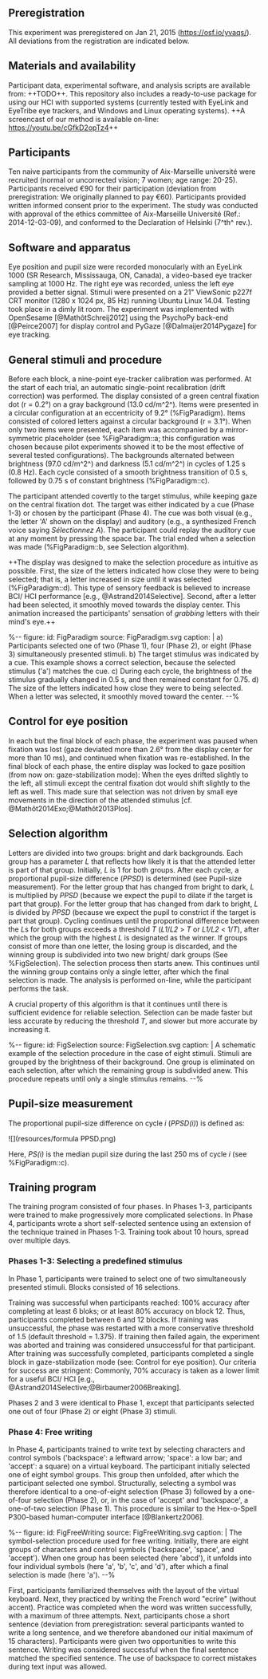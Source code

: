 ## Preregistration

This experiment was preregistered on Jan 21, 2015 (<https://osf.io/yvaqs/>). All deviations from the registration are indicated below.

## Materials and availability

Participant data, experimental software, and analysis scripts are available from: ++TODO++. This repository also includes a ready-to-use package for using our HCI with supported systems (currently tested with EyeLink and EyeTribe eye trackers, and Windows and Linux operating systems). ++A screencast of our method is available on-line: <https://youtu.be/cGfkD2opTz4>++

## Participants

Ten naive participants from the community of Aix-Marseille université were recruited (normal or uncorrected vision; 7 women; age range: 20-25). Participants received €90 for their participation (deviation from preregistration: We originally planned to pay €60). Participants provided written informed consent prior to the experiment. The study was conducted with approval of the ethics committee of Aix-Marseille Université (Ref.: 2014-12-03-09), and conformed to the Declaration of Helsinki (7^th^ rev.).

## Software and apparatus

Eye position and pupil size were recorded monocularly with an EyeLink 1000 (SR Research, Mississauga, ON, Canada), a video-based eye tracker sampling at 1000 Hz. The right eye was recorded, unless the left eye provided a better signal. Stimuli were presented on a 21" ViewSonic p227f CRT monitor (1280 x 1024 px, 85 Hz) running Ubuntu Linux 14.04. Testing took place in a dimly lit room. The experiment was implemented with OpenSesame [@MathôtSchreij2012] using the PsychoPy back-end [@Peirce2007] for display control and PyGaze [@Dalmaijer2014Pygaze] for eye tracking.

## General stimuli and procedure

Before each block, a nine-point eye-tracker calibration was performed. At the start of each trial, an automatic single-point recalibration (drift correction) was performed. The display consisted of a green central fixation dot (r = 0.2°) on a gray background (13.0 cd/m^2^). Items were presented in a circular configuration at an eccentricity of 9.2° (%FigParadigm). Items consisted of colored letters against a circular background (r = 3.1°). When only two items were presented, each item was accompanied by a mirror-symmetric placeholder (see %FigParadigm::a; this configuration was chosen because pilot experiments showed it to be the most effective of several tested configurations). The backgrounds alternated between brightness (97.0 cd/m^2^) and darkness (5.1 cd/m^2^) in cycles of 1.25 s (0.8 Hz). Each cycle consisted of a smooth brightness transition of 0.5 s, followed by 0.75 s of constant brightness (%FigParadigm::c).

The participant attended covertly to the target stimulus, while keeping gaze on the central fixation dot. The target was either indicated by a cue (Phase 1-3) or chosen by the participant (Phase 4). The cue was both visual (e.g., the letter 'A' shown on the display) and auditory (e.g., a synthesized French voice saying *Sélectionnez A*). The participant could replay the auditory cue at any moment by pressing the space bar. The trial ended when a selection was made (%FigParadigm::b, see Selection algorithm).

++The display was designed to make the selection procedure as intuitive as possible. First, the size of the letters indicated how close they were to being selected; that is, a letter increased in size until it was selected (%FigParadigm::d). This type of sensory feedback is believed to increase BCI/ HCI performance [e.g., @Astrand2014Selective]. Second, after a letter had been selected, it smoothly moved towards the display center. This animation increased the participants' sensation of *grabbing* letters with their mind's eye.++

%--
figure:
 id: FigParadigm
 source: FigParadigm.svg
 caption: |
  a) Participants selected one of two (Phase 1), four (Phase 2), or eight (Phase 3) simultaneously presented stimuli. b) The target stimulus was indicated by a cue. This example shows a correct selection, because the selected stimulus ('a') matches the cue. c) During each cycle, the brightness of the stimulus gradually changed in 0.5 s, and then remained constant for 0.75. d) The size of the letters indicated how close they were to being selected. When a letter was selected, it smoothly moved toward the center.
--%

## Control for eye position

In each but the final block of each phase, the experiment was paused when fixation was lost (gaze deviated more than 2.6° from the display center for more than 10 ms), and continued when fixation was re-established. In the final block of each phase, the entire display was locked to gaze position (from now on: gaze-stabilization mode): When the eyes drifted slightly to the left, all stimuli except the central fixation dot would shift slightly to the left as well. This made sure that selection was not driven by small eye movements in the direction of the attended stimulus [cf. @Mathôt2014Exo;@Mathôt2013Plos].

## Selection algorithm

Letters are divided into two groups: bright and dark backgrounds. Each group has a parameter *L* that reflects how likely it is that the attended letter is part of that group. Initially, *L* is 1 for both groups. After each cycle, a proportional pupil-size difference (*PPSD*) is determined (see Pupil-size measurement). For the letter group that has changed from bright to dark, *L* is multiplied by *PPSD* (because we expect the pupil to dilate if the target is part that group). For the letter group that has changed from dark to bright, *L* is divided by *PPSD* (because we expect the pupil to constrict if the target is part that group). Cycling continues until the proportional difference between the *L*s for both groups exceeds a threshold *T* (*L1*/*L2* > *T* or *L1/L2* < 1/*T*), after which the group with the highest *L* is designated as the winner. If groups consist of more than one letter, the losing group is discarded, and the winning group is subdivided into two new bright/ dark groups (See %FigSelection). The selection process then starts anew. This continues until the winning group contains only a single letter, after which the final selection is made. The analysis is performed on-line, while the participant performs the task.

A crucial property of this algorithm is that it continues until there is sufficient evidence for reliable selection. Selection can be made faster but less accurate by reducing the threshold *T*, and slower but more accurate by increasing it.

%--
figure:
 id: FigSelection
 source: FigSelection.svg
 caption: |
  A schematic example of the selection procedure in the case of eight stimuli. Stimuli are grouped by the brightness of their background. One group is eliminated on each selection, after which the remaining group is subdivided anew. This procedure repeats until only a single stimulus remains.
--%

## Pupil-size measurement

The proportional pupil-size difference on cycle *i* (*PPSD(i)*) is defined as:

![](resources/formula PPSD.png)

Here, *PS(i)* is the median pupil size during the last 250 ms of cycle *i* (see %FigParadigm::c).

## Training program

The training program consisted of four phases. In Phases 1-3, participants were trained to make progressively more complicated selections. In Phase 4, participants wrote a short self-selected sentence using an extension of the technique trained in Phases 1-3. Training took about 10 hours, spread over multiple days.

### Phases 1-3: Selecting a predefined stimulus

In Phase 1, participants were trained to select one of two simultaneously presented stimuli. Blocks consisted of 16 selections.

Training was successful when participants reached: 100% accuracy after completing at least 6 bloks; or at least 80% accuracy on block 12. Thus, participants completed between 6 and 12 blocks. If training was unsuccessful, the phase was restarted with a more conservative threshold of 1.5 (default threshold = 1.375). If training then failed again, the experiment was aborted and training was considered unsuccessful for that participant. After training was successfully completed, participants completed a single block in gaze-stabilization mode (see: Control for eye position). Our criteria for success are stringent: Commonly, 70% accuracy is taken as a lower limit for a useful BCI/ HCI [e.g., @Astrand2014Selective;@Birbaumer2006Breaking].

Phases 2 and 3 were identical to Phase 1, except that participants selected one out of four (Phase 2) or eight (Phase 3) stimuli.

### Phase 4: Free writing

In Phase 4, participants trained to write text by selecting characters and control symbols ('backspace': a leftward arrow; 'space': a low bar; and 'accept': a square) on a virtual keyboard. The participant initially selected one of eight symbol groups. This group then unfolded, after which the participant selected one symbol. Structurally, selecting a symbol was therefore identical to a one-of-eight selection (Phase 3) followed by a one-of-four selection (Phase 2), or, in the case of 'accept' and 'backspace', a one-of-two selection (Phase 1). This procedure is similar to the Hex-o-Spell P300-based human-computer interface [@Blankertz2006].

%--
figure:
 id: FigFreeWriting
 source: FigFreeWriting.svg
 caption: |
  The symbol-selection procedure used for free writing. Initially, there are eight groups of characters and control symbols ('backspace', 'space', and 'accept'). When one group has been selected (here 'abcd'), it unfolds into four individual symbols (here 'a', 'b', 'c', and 'd'), after which a final selection is made (here 'a').
--%

First, participants familiarized themselves with the layout of the virtual keyboard. Next, they practiced by writing the French word "ecrire" (without accent). Practice was completed when the word was written successfully, with a maximum of three attempts. Next, participants chose a short sentence (deviation from preregistration: several participants wanted to write a long sentence, and we therefore abandoned our initial maximum of 15 characters). Participants were given two opportunities to write this sentence. Writing was considered successful when the final sentence matched the specified sentence. The use of backspace to correct mistakes during text input was allowed.
